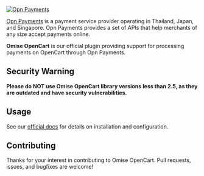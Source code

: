 <!--- KEEP START --->
[![Opn Payments](https://www.opn.ooo/assets/svg/logo-opn-full.svg)](https://www.opn.ooo)

[Opn Payments](https://www.opn.ooo/) is a payment service provider operating in Thailand, Japan, and Singapore. 
Opn Payments provides a set of APIs that help merchants of any size accept payments online.  
<!--- KEEP END --->

**Omise OpenCart** is our official plugin providing support for processing payments on OpenCart through Opn Payments.

## Security Warning

**Please do NOT use Omise OpenCart library versions less than 2.5, as they are outdated and have security vulnerabilities.**


## Usage

See our [official docs](https://docs.opn.ooo/opencart-plugin) for details on installation and configuration.

## Contributing

Thanks for your interest in contributing to Omise OpenCart. 
Pull requests, issues, and bugfixes are welcome!
